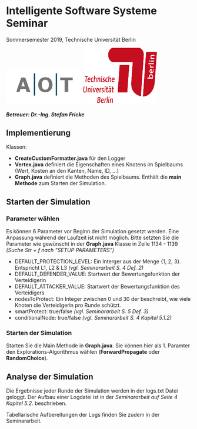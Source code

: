 # Intelligente Software Systeme Seminar 
Sommersemester 2019, Technische Universität Berlin 

![](aot-logo.png) <img src="tu_logo.png"  width="200" height="150">

##### Betreuer: Dr.-Ing. Stefan Fricke 

## Implementierung
Klassen: 
- __CreateCustomFormatter.java__ für den Logger
- __Vertex.java__ definiert die Eigenschaften eines Knotens im Spielbaums (Wert, Kosten an den Kanten, Name, ID, ...)
- __Graph.java__ definiert die Methoden des Spielbaums. Enthält die __main Methode__ zum Starten der Simulation. 

## Starten der Simulation
### Parameter wählen
Es können 6 Parameter vor Beginn der Simulation gesetzt werden. Eine Anpassung während der Laufzeit ist nicht möglich. 
Bitte setzten Sie die Parameter wie gewünscht in der __Graph.java__ Klasse in Zeile 1134 - 1139 *(Suche Str + f nach "SETUP PARAMETERS")*

- DEFAULT_PROTECTION_LEVEL: Ein Interger aus der Menge {1, 2, 3}. Entspricht L1, L2 & L3 *(vgl. Seminararbeit S. 4 Def. 2)* 
- DEFAULT_DEFENDER_VALUE: Startwert der Bewertungsfunktion der Verteidigerin
- DEFAULT_ATTACKER_VALUE: Startwert der Bewertungsfunktion des Verteidigers
- nodesToProtect: Ein Integer zwischen 0 und 30 der beschreibt, wie viele Knoten die Verteidigerin pro Runde schützt. 
- smartProtect: true/false *(vgl. Seminararbeit S. 5 Def. 3)*
- conditionalNode: true/false  *(vgl. Seminararbeit S. 4 Kapitel 5.1.2)* 

### Starten der Simulation
Starten Sie die Main Methode in __Graph.java__. 
Sie können hier als 1. Paramter den Explorations-Algorithmus wählen (__ForwardPropagate__ oder __RandomChoice__). 


## Analyse der Simulation
Die Ergebnisse jeder Runde der Simulation werden in der logs.txt Datei geloggt. Der Aufbau einer Logdatei ist in der *Seminararbeit auf 
Seite 4 Kapitel 5.2.* beschrieben. 

Tabellarische Aufbereitungen der Logs finden Sie zudem in der Seminararbeit. 


